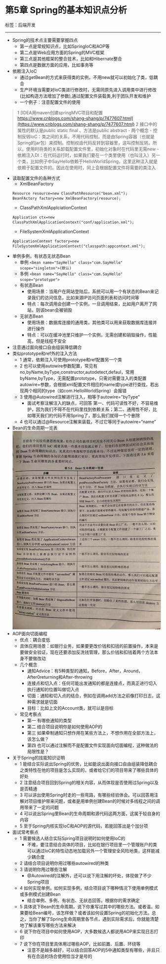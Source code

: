 # 第5章 Spring的基本知识点分析

标签：后端开发

---

- Spring的技术点主要需要掌握四点
	- 第一点是常规知识点，比如SpringIoC和AOP等
	- 第二点是Web应用方面的Spring的MVC框架
	- 第三点是其他框架的整合技术，比如和Hibernate整合
	- 第四点是数据方面的应用，比如事务等
- 依赖注入IoC
	- 通过getBean的方式来获得类的实例，不用new就可以初始化了类，低耦合
	- 生产环境当需要对IoC类进行修改时，无需同原先进入调用类中进行修改(比如构造方法增加了参数),通过配置文件装载类,利于团队开发和维护
	- 一个例子：注意配置文件<property>的使用
> 1 [IDEA用maven创建springMVC项目和配置 https://www.cnblogs.com/shang-shang/p/7477607.html](https://www.cnblogs.com/shang-shang/p/7477607.html)
> 2 接口中的属性的默认是public static final 、方法是public abstract
	- 两个概念
		- 控制反转IoC：类之间的关系，不用代码控制，而是由Spring容器（也就是Spring的jar包）来控制。控制权由代码反转到容器里，这叫控制反转。所以，使用时将类的关系卸载配置文件里，初始化对象时在代码里无需new
		- 依赖注入DI：在代码运行时，如果我们要在一个类里使用（也叫注入）另一个类，比如例子中SayHello依赖于HelloWorldSpring，这里这种注入就是依赖于配置文件的。因此在使用时，同上会根据配置文件将需要的类注入
- 读取配置文件的各种方式
	- XmlBeanFactory
	```
	Resource resource=new ClassPathResource("bean.xml");
	BeanFActory factory=new XmlBeanFactory(resource);
	```
	- ClassPathXmlApplciationContext
	```
	Application ctx=new ClassPathXmlApplicationContext("conf/application.xml");
	```
	- FileSystemXmlApplicationContext
	```
	ApplicationContext factory=new FileSystemXmlApplicationContext("classpath:appcontext.xml");
	```
- 单例多例，有状态无状态Bean
	- 单例
		`<bean name="SayHello" class="com.SayHello" scope="singleton">(默认)`	
	- 多例
		`<bean name="SayHello" class="com.SayHello" scope="prototype">`	
	- 有状态Bean
		- 使用场景：当用户在网站登陆后，系统可以用一个有状态的Bean来记录我们的访问信息，比如来源IP访问页面列表和访问时间等
		- 特点：每次调用会创建一个实例，一旦调用结束，比如用户离开了网站，则该bean会被销毁
	- 无状态Bean
		- 使用场景：数据库连接的通用类，其他类可以用来获取数据库连接并进行操作
		- 特点：可以在缓冲池里只维护一个实例，无需创建和销毁操作，性能高，但是线程不安全
- 注意通过面向接口自由组装降低耦合
- 类似prototype和ref外的注入方法
	- 1 通常，依赖注入可使用prototype和ref配置另一个类
	- 2 也可以使用autowire参数配置，常见有no,byName,byType,constructor,autodetect,defaul，常用byName,byType，无需配置prototype，只需对需要注入的类配置autowire=参数，会根据xml配置文件相应的name或type进行查找，若出现两个相同的type（如com.HelloWorldSpring）会报错
	- 3 使用@Autowired注解进行注入，相等于autowire="byType"
		- 面试考察注解注入的缺点，可回答 第一、代码可读性不好，不容易维护，因为我们不得不在代码里找到依赖关系；第二、通用性不好，比如哪天我们的代码不用Spring了，那么我们就得一个个删除
	- 4 也可以通过@Resource注解来装载，不过它等同于autowire=“name”
- Bean的生命周期一览表
![Bean的生命周期](resources/beanLife.jpg)
- AOP面向切面编程
	- 优点：耦合度低
	- 具体应用场景：如银行业务，如果要更改价钱和扣钱的前置操作，本来是要做安全验证，现在还要添加反洗钱管理，那么价钱和扣钱着两个方法本身不要做改动
	- 几个概念
		- 通知Advice：有5种类型的通知，Before，After，Around，After0returning和After-throwing
		- 连接点和切入点：任何可能出发通知的都是连接点，而真正进行切入执行通知的位置叫做切入点
		- 切面：通知和切入点的结合，例如在调用add方法之前像打印日志，这种需求就是切面
		- 目标：比如上文的Account类，就可以是目标
	- 常见考察点
		- 第一 有哪些通知的类型
		- 第二 结合项目说明你是如何使用AOP的
		- 第三 如果牵制通知只想作用在某些方法上，不想作用在全部方法上，该怎么做？
		- 第四 也可以通过注解而不是配置文件实现面向切面编程，这种做法的局限性是？
- 关于Spring的技能知识证明
	- 1 能结合实际说出Spring的优势，比如能说出面向接口自由组装降低耦合之类特性在他的项目是怎么实现的，或者给它们的项目带来了哪些具体的好处
	- 2 注意结合项目回到Spring的相关内容，从而体现是否使用过Spring以及是否精通
	- 3 可以讲出使用Spring时走的一些弯路，有哪些经验体会。可以回答用注解对项目维护带来问题，或者是用单例创建Bean的时候对多线程之间的调用带来了一定的问题
	- 4 可以说出Spring里Bean的生命周期和源代码这两方面，这属于较自身的内容
	- 5 至于Spring内核实现IoC和AOP的源代码，若能回答出是个加分项
- 面试常考察点
	- 1 需要候选人结合实际Spring项目说明时如何使用IoC的
		- 不难，要注意结合具体的项目，比如在银行项目里一个管理账户的类可以通过IoC的特性动态地加载另外一个管理安全风险地类，这样能减少耦合度
	- 2 请结合项目说明你用过哪些autowired的种类
	- 3 请说明你用过哪些注解
		- @Autowired的注解外，还可以说下用注解的坏处，体现做了不少Spring项目
	- 4 如何实现单例，如何实现多例，结合项目说下哪种情况下使用单例模式或多例模式创建Bean
		- 结合单例、多例、有状态、无状态回答。根据你的需求确定
	- 5 具体说下Bean的生命周期，说下你重写过其中的哪些方法。或者温，如果要给Bean编号，该怎样做？或者该如何设置Spring的初始化方法。总之，当你了解了Spring生命周期里各节点，遇到实际需求后，你就能清楚地了解该重写哪些方法来解决
	- 6 说下你在项目中如何使用AOP，大多数候选人都说用AOP来实现日志打印
	- 7 说下你在项目里具体用过哪些AOP，比如前置、后置、环绕等
		- 注意不是越多越好，可以结合回答AOP的5中通知类型有哪些，并且只有在合适的场合使用恰当才是号的
